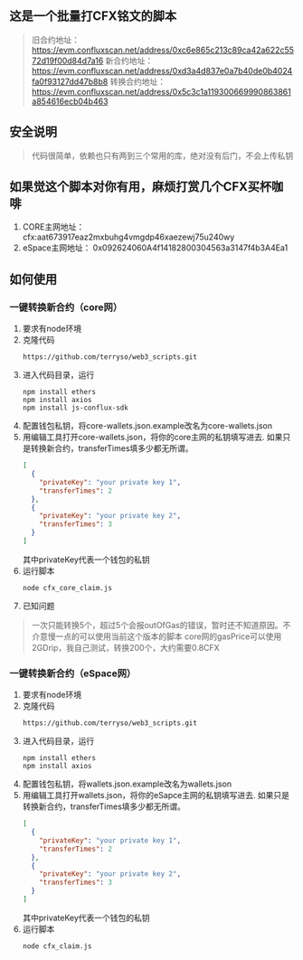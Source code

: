 ## 这是一个批量打CFX铭文的脚本
> 旧合约地址： https://evm.confluxscan.net/address/0xc6e865c213c89ca42a622c5572d19f00d84d7a16
> 新合约地址： https://evm.confluxscan.net/address/0xd3a4d837e0a7b40de0b4024fa0f93127dd47b8b8
> 转换合约地址： https://evm.confluxscan.net/address/0x5c3c1a119300669990863861a854616ecb04b463
> 

## 安全说明
> 代码很简单，依赖也只有两到三个常用的库，绝对没有后门，不会上传私钥

## 如果觉这个脚本对你有用，麻烦打赏几个CFX买杯咖啡
1. CORE主网地址： cfx:aat673917eaz2mxbuhg4vmgdp46xaezewj75u240wy
2. eSpace主网地址： 0x092624060A4f14182800304563a3147f4b3A4Ea1

## 如何使用

### 一键转换新合约（core网）
1. 要求有node环境
2. 克隆代码
    ```
    https://github.com/terryso/web3_scripts.git
    ```
3. 进入代码目录，运行
    ```
    npm install ethers
    npm install axios
    npm install js-conflux-sdk
    ```
4. 配置钱包私钥，将core-wallets.json.example改名为core-wallets.json
5. 用编辑工具打开core-wallets.json，将你的core主网的私钥填写进去. 如果只是转换新合约，transferTimes填多少都无所谓。
    ```json
    [
      {
        "privateKey": "your private key 1",
        "transferTimes": 2
      },
      {
        "privateKey": "your private key 2",
        "transferTimes": 3
      }
    ]
    ```
    其中privateKey代表一个钱包的私钥
6. 运行脚本
    ```
    node cfx_core_claim.js
    ```
7. 已知问题
  > 一次只能转换5个，超过5个会报outOfGas的错误，暂时还不知道原因。不介意慢一点的可以使用当前这个版本的脚本
  > core网的gasPrice可以使用2GDrip，我自己测试，转换200个，大约需要0.8CFX

### 一键转换新合约（eSpace网）
1. 要求有node环境
2. 克隆代码
    ```
    https://github.com/terryso/web3_scripts.git
    ```
3. 进入代码目录，运行
    ```
    npm install ethers
    npm install axios
    ```
4. 配置钱包私钥，将wallets.json.example改名为wallets.json
5. 用编辑工具打开wallets.json，将你的eSapce主网的私钥填写进去. 如果只是转换新合约，transferTimes填多少都无所谓。
    ```json
    [
      {
        "privateKey": "your private key 1",
        "transferTimes": 2
      },
      {
        "privateKey": "your private key 2",
        "transferTimes": 3
      }
    ]
    ```
    其中privateKey代表一个钱包的私钥
6. 运行脚本
    ```
    node cfx_claim.js
    ```